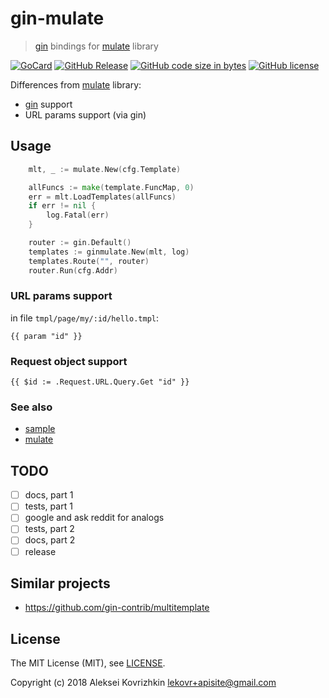 # gin-mulate
> [gin](https://github.com/gin-gonic/gin) bindings for [mulate](https://github.com/apisite/mulate) library

[![GoCard][gc1]][gc2]
 [![GitHub Release][gr1]][gr2]
 [![GitHub code size in bytes][sz]]()
 [![GitHub license][gl1]][gl2]

[gc1]: https://goreportcard.com/badge/apisite/gin-mulate
[gc2]: https://goreportcard.com/report/github.com/apisite/gin-mulate
[gr1]: https://img.shields.io/github/release/apisite/gin-mulate.svg
[gr2]: https://github.com/apisite/gin-mulate/releases
[sz]: https://img.shields.io/github/languages/code-size/apisite/gin-mulate.svg
[gl1]: https://img.shields.io/github/license/apisite/gin-mulate.svg
[gl2]: LICENSE

Differences from [mulate](https://github.com/apisite/mulate) library:
* [gin](https://github.com/gin-gonic/gin) support
* URL params support (via gin)

## Usage

```go
    mlt, _ := mulate.New(cfg.Template)

    allFuncs := make(template.FuncMap, 0)
    err = mlt.LoadTemplates(allFuncs)
    if err != nil {
        log.Fatal(err)
    }

    router := gin.Default()
    templates := ginmulate.New(mlt, log)
    templates.Route("", router)
    router.Run(cfg.Addr)
```

### URL params support

in file `tmpl/page/my/:id/hello.tmpl`:
```
{{ param "id" }}
```

### Request object support

```
{{ $id := .Request.URL.Query.Get "id" }}
```

### See also

* [sample](sample/)
* [mulate](https://github.com/apisite/mulate)

## TODO

* [ ] docs, part 1
* [ ] tests, part 1
* [ ] google and ask reddit for analogs
* [ ] tests, part 2
* [ ] docs, part 2
* [ ] release

## Similar projects

* https://github.com/gin-contrib/multitemplate

## License

The MIT License (MIT), see [LICENSE](LICENSE).

Copyright (c) 2018 Aleksei Kovrizhkin <lekovr+apisite@gmail.com>

